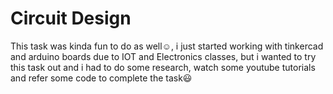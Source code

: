 # Circuit Design

This task was kinda fun to do as well☺️, i just started working with tinkercad and arduino boards due to IOT and Electronics classes, but i wanted to try this task out and i had to do some research, watch some youtube tutorials and refer some code to complete the task😃